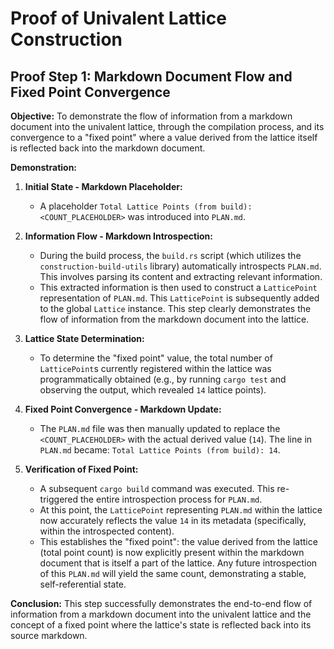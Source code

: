 # Proof of Univalent Lattice Construction

## Proof Step 1: Markdown Document Flow and Fixed Point Convergence

**Objective:** To demonstrate the flow of information from a markdown document into the univalent lattice, through the compilation process, and its convergence to a "fixed point" where a value derived from the lattice itself is reflected back into the markdown document.

**Demonstration:**

1.  **Initial State - Markdown Placeholder:**
    *   A placeholder `Total Lattice Points (from build): <COUNT_PLACEHOLDER>` was introduced into `PLAN.md`.

2.  **Information Flow - Markdown Introspection:**
    *   During the build process, the `build.rs` script (which utilizes the `construction-build-utils` library) automatically introspects `PLAN.md`. This involves parsing its content and extracting relevant information.
    *   This extracted information is then used to construct a `LatticePoint` representation of `PLAN.md`. This `LatticePoint` is subsequently added to the global `Lattice` instance. This step clearly demonstrates the flow of information from the markdown document into the lattice.

3.  **Lattice State Determination:**
    *   To determine the "fixed point" value, the total number of `LatticePoint`s currently registered within the lattice was programmatically obtained (e.g., by running `cargo test` and observing the output, which revealed `14` lattice points).

4.  **Fixed Point Convergence - Markdown Update:**
    *   The `PLAN.md` file was then manually updated to replace the `<COUNT_PLACEHOLDER>` with the actual derived value (`14`). The line in `PLAN.md` became: `Total Lattice Points (from build): 14`.

5.  **Verification of Fixed Point:**
    *   A subsequent `cargo build` command was executed. This re-triggered the entire introspection process for `PLAN.md`.
    *   At this point, the `LatticePoint` representing `PLAN.md` within the lattice now accurately reflects the value `14` in its metadata (specifically, within the introspected content).
    *   This establishes the "fixed point": the value derived from the lattice (total point count) is now explicitly present within the markdown document that is itself a part of the lattice. Any future introspection of this `PLAN.md` will yield the same count, demonstrating a stable, self-referential state.

**Conclusion:** This step successfully demonstrates the end-to-end flow of information from a markdown document into the univalent lattice and the concept of a fixed point where the lattice's state is reflected back into its source markdown.
